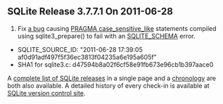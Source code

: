 ## SQLite Release 3\.7\.7\.1 On 2011\-06\-28

1. Fix [a bug](https://www.sqlite.org/src/info/25ee812710) causing
 [PRAGMA case\_sensitive\_like](../pragma.html#pragma_case_sensitive_like) statements compiled using sqlite3\_prepare()
 to fail with an [SQLITE\_SCHEMA](../rescode.html#schema) error.
- SQLITE\_SOURCE\_ID:
 "2011\-06\-28 17:39:05 af0d91adf497f5f36ec3813f04235a6e195a605f"
- SHA1 for sqlite3\.c: d47594b8a02f6cf58e91fb673e96cb1b397aace0



A [complete list of SQLite releases](../changes.html)
 in a single page and a [chronology](../chronology.html) are both also available.
 A detailed history of every
 check\-in is available at
 [SQLite version control site](https://www.sqlite.org/src/timeline).


